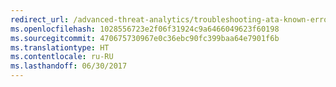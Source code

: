 ```yaml
---
redirect_url: /advanced-threat-analytics/troubleshooting-ata-known-errors
ms.openlocfilehash: 1028556723e2f06f31924c9a6466049623f60198
ms.sourcegitcommit: 470675730967e0c36ebc90fc399baa64e7901f6b
ms.translationtype: HT
ms.contentlocale: ru-RU
ms.lasthandoff: 06/30/2017
---
```

